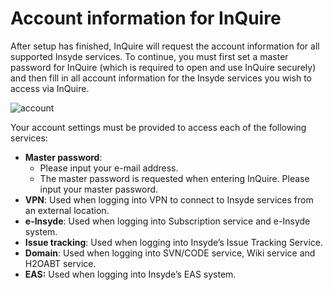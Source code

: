 # Account information for InQuire

After setup has finished, InQuire will request the account information for all supported Insyde services. To continue, you must first set a master password for InQuire \(which is required to open and use InQuire securely\) and then fill in all account information for the Insyde services you wish to access via InQuire.

![account](https://github.com/kswang0101/InQuire/tree/e182c4313131e809453b9aa4d6043b2c53dadd25/assets/image5.png)

Your account settings must be provided to access each of the following services:

* **Master password**:
  * Please input your e-mail address.
  * The master password is requested when entering InQuire. Please input your master password.
* **VPN**: Used when logging into VPN to connect to Insyde services from an external location.
* **e-Insyde**: Used when logging into Subscription service and e-Insyde system.
* **Issue tracking**: Used when logging into Insyde’s Issue Tracking Service.
* **Domain**: Used when logging into SVN/CODE service, Wiki service and H2OABT service.
* **EAS:** Used when logging into Insyde’s EAS system.

